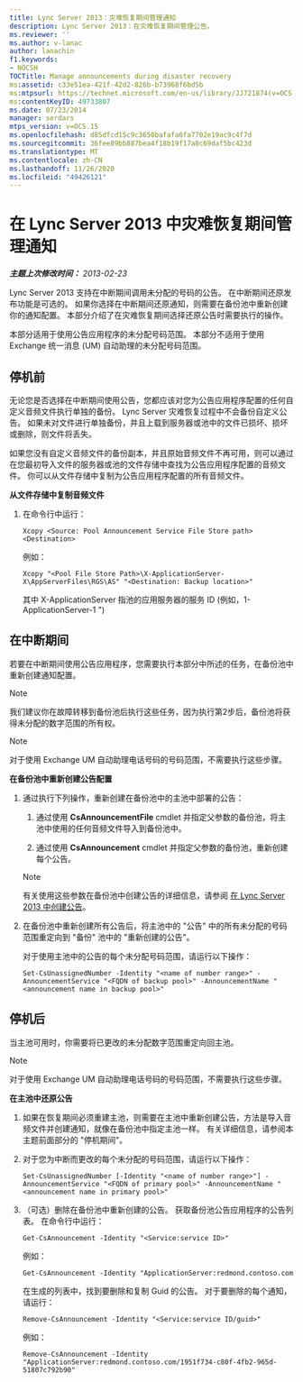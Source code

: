 ```yaml
---
title: Lync Server 2013：灾难恢复期间管理通知
description: Lync Server 2013：在灾难恢复期间管理公告。
ms.reviewer: ''
ms.author: v-lanac
author: lanachin
f1.keywords:
- NOCSH
TOCTitle: Manage announcements during disaster recovery
ms:assetid: c33e51ea-421f-42d2-826b-b73968f6bd5b
ms:mtpsurl: https://technet.microsoft.com/en-us/library/JJ721874(v=OCS.15)
ms:contentKeyID: 49733807
ms.date: 07/23/2014
manager: serdars
mtps_version: v=OCS.15
ms.openlocfilehash: d85dfcd15c9c3650bafafa6fa7702e19ac9c4f7d
ms.sourcegitcommit: 36fee89bb887bea4f18b19f17a8c69daf5bc423d
ms.translationtype: MT
ms.contentlocale: zh-CN
ms.lasthandoff: 11/26/2020
ms.locfileid: "49426121"
---
```

# <a name="manage-announcements-during-disaster-recovery-in-lync-server-2013"></a>在 Lync Server 2013 中灾难恢复期间管理通知

<div data-xmlns="http://www.w3.org/1999/xhtml">

<div class="topic" data-xmlns="http://www.w3.org/1999/xhtml" data-msxsl="urn:schemas-microsoft-com:xslt" data-cs="https://msdn.microsoft.com/">

<div data-asp="https://msdn2.microsoft.com/asp">



</div>

<div id="mainSection">

<div id="mainBody">

<span> </span>

_**主题上次修改时间：** 2013-02-23_

Lync Server 2013 支持在中断期间调用未分配的号码的公告。 在中断期间还原发布功能是可选的。 如果你选择在中断期间还原通知，则需要在备份池中重新创建你的通知配置。 本部分介绍了在灾难恢复期间选择还原公告时需要执行的操作。

本部分适用于使用公告应用程序的未分配号码范围。 本部分不适用于使用 Exchange 统一消息 (UM) 自动助理的未分配号码范围。

<div>

## <a name="before-an-outage"></a>停机前

无论您是否选择在中断期间使用公告，您都应该对您为公告应用程序配置的任何自定义音频文件执行单独的备份。 Lync Server 灾难恢复过程中不会备份自定义公告。 如果未对文件进行单独备份，并且上载到服务器或池中的文件已损坏、损坏或删除，则文件将丢失。

如果您没有自定义音频文件的备份副本，并且原始音频文件不再可用，则可以通过在您最初导入文件的服务器或池的文件存储中查找为公告应用程序配置的音频文件。 你可以从文件存储中复制为公告应用程序配置的所有音频文件。

**从文件存储中复制音频文件**

1.  在命令行中运行：
    
        Xcopy <Source: Pool Announcement Service File Store path> <Destination>
    
    例如：
    
        Xcopy "<Pool File Store Path>\X-ApplicationServer-X\AppServerFiles\RGS\AS" "<Destination: Backup location>"
    
    其中 X-ApplicationServer 指池的应用服务器的服务 ID (例如，1-ApplicationServer-1 ") 


</div>

<div>

## <a name="during-an-outage"></a>在中断期间

若要在中断期间使用公告应用程序，您需要执行本部分中所述的任务，在备份池中重新创建通知配置。

<div>


> [!NOTE]  
> 我们建议你在故障转移到备份池后执行这些任务，因为执行第2步后，备份池将获得未分配的数字范围的所有权。



</div>

<div>


> [!NOTE]  
> 对于使用 Exchange UM 自动助理电话号码的号码范围，不需要执行这些步骤。



</div>

**在备份池中重新创建公告配置**

1.  通过执行下列操作，重新创建在备份池中的主池中部署的公告：
    
    1.  通过使用 **CsAnnouncementFile** cmdlet 并指定父参数的备份池，将主池中使用的任何音频文件导入到备份池中。
    
    2.  通过使用 **CsAnnouncement** cmdlet 并指定父参数的备份池，重新创建每个公告。
    
    <div>
    

    > [!NOTE]  
    > 有关使用这些参数在备份池中创建公告的详细信息，请参阅 <A href="lync-server-2013-create-an-announcement.md">在 Lync Server 2013 中创建公告</A>。

    
    </div>

2.  在备份池中重新创建所有公告后，将主池中的 "公告" 中的所有未分配的号码范围重定向到 "备份" 池中的 "重新创建的公告"。
    
    对于使用主池中的公告的每个未分配号码范围，请运行以下操作：
    
        Set-CsUnassignedNumber -Identity "<name of number range>" -AnnouncementService "<FQDN of backup pool>" -AnnouncementName "<announcement name in backup pool>"

</div>

<div>

## <a name="after-the-outage"></a>停机后

当主池可用时，你需要将已更改的未分配数字范围重定向回主池。

<div>


> [!NOTE]  
> 对于使用 Exchange UM 自动助理电话号码的号码范围，不需要执行这些步骤。



</div>

**在主池中还原公告**

1.  如果在恢复期间必须重建主池，则需要在主池中重新创建公告，方法是导入音频文件并创建通知，就像在备份池中指定主池一样。 有关详细信息，请参阅本主题前面部分的 "停机期间"。

2.  对于您为中断而更改的每个未分配的号码范围，请运行以下操作：
    
        Set-CsUnassignedNumber [-Identity "<name of number range>"] -AnnouncementService "<FQDN of primary pool>" -AnnouncementName "<announcement name in primary pool>"

3.  （可选）删除在备份池中重新创建的公告。 获取备份池公告应用程序的公告列表。 在命令行中运行：
    
        Get-CsAnnouncement -Identity "<Service:service ID>"
    
    例如：
    
        Get-CsAnnouncement -Identity "ApplicationServer:redmond.contoso.com
    
    在生成的列表中，找到要删除和复制 Guid 的公告。 对于要删除的每个通知，请运行：
    
        Remove-CsAnnouncement -Identity "<Service:service ID/guid>"
    
    例如：
    
        Remove-CsAnnouncement -Identity "ApplicationServer:redmond.contoso.com/1951f734-c80f-4fb2-965d-51807c792b90"


</div>

</div>

<span> </span>

</div>

</div>

</div>

